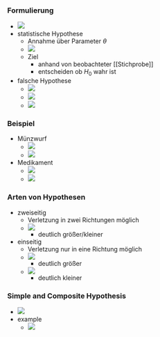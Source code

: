 ### Formulierung
+ ![](../../z_images/Pasted%20image%2020221208114118.png)
+ statistische Hypothese
	+ Annahme über Parameter $\theta$
	+ ![](../../z_images/Pasted%20image%2020221208114146.png)
	+ Ziel 
		+ anhand von beobachteter [[Stichprobe]] 
		+ entscheiden ob $H_0$ wahr ist
+ falsche Hypothese
	+ ![](../../z_images/Pasted%20image%2020221208114401.png)
	+ ![](../../z_images/Pasted%20image%2020221208114413.png)
	+ ![](../../z_images/Pasted%20image%2020221208114419.png)

### Beispiel
+ Münzwurf
	+ ![](../../z_images/Pasted%20image%2020221208114537.png)
	+ ![](../../z_images/Pasted%20image%2020221208114704.png)
+ Medikament
	+ ![](../../z_images/Pasted%20image%2020221208114737.png)
	+ ![](../../z_images/Pasted%20image%2020221208114751.png)

### Arten von Hypothesen
+ zweiseitig
	+ Verletzung in zwei Richtungen möglich
	+ ![](../../z_images/Pasted%20image%2020221208121702.png)
		+ deutlich größer/kleiner
+ einseitig
	+ Verletzung nur in eine Richtung möglich
	+ ![](../../z_images/Pasted%20image%2020221208121806.png)
		+ deutlich größer
	+ ![](../../z_images/Pasted%20image%2020221208121850.png)
		+ deutlich kleiner

### Simple and Composite Hypothesis
+ ![](../../z_images/Pasted%20image%2020230115115833.png)
+ example
	+ ![](../../z_images/Pasted%20image%2020230115115813.png)